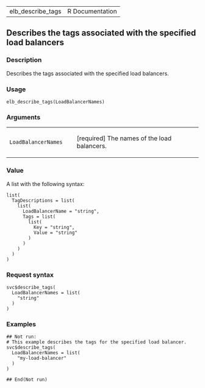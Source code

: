 <table style="width: 100%;">
<tbody>
<tr class="odd">
<td>elb_describe_tags</td>
<td style="text-align: right;">R Documentation</td>
</tr>
</tbody>
</table>

## Describes the tags associated with the specified load balancers

### Description

Describes the tags associated with the specified load balancers.

### Usage

    elb_describe_tags(LoadBalancerNames)

### Arguments

<table>
<colgroup>
<col style="width: 35%" />
<col style="width: 65%" />
</colgroup>
<tbody>
<tr class="odd">
<td><code
id="elb_describe_tags_:_LoadBalancerNames">LoadBalancerNames</code></td>
<td><p>[required] The names of the load balancers.</p></td>
</tr>
</tbody>
</table>

### Value

A list with the following syntax:

    list(
      TagDescriptions = list(
        list(
          LoadBalancerName = "string",
          Tags = list(
            list(
              Key = "string",
              Value = "string"
            )
          )
        )
      )
    )

### Request syntax

    svc$describe_tags(
      LoadBalancerNames = list(
        "string"
      )
    )

### Examples

    ## Not run: 
    # This example describes the tags for the specified load balancer.
    svc$describe_tags(
      LoadBalancerNames = list(
        "my-load-balancer"
      )
    )

    ## End(Not run)
